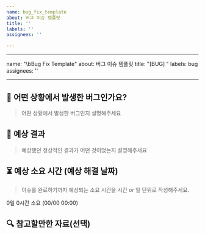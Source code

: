 ```yaml
---
name: bug_fix_template
about: 버그 이슈 템플릿
title: ''
labels: ''
assignees: ''

---
```


---
name: "\bBug Fix Template"
about: 버그 이슈 템플릿
title: "[BUG] "
labels: bug
assignees: ''

---

## 🐞 어떤 상황에서 발생한 버그인가요?
> 어떤 상황에서 발생한 버그인지 설명해주세요

## 🎁 예상 결과
> 예상했던 정상적인 결과가 어떤 것이었는지 설명해주세요

## ⏳ 예상 소요 시간 (예상 해결 날짜)
> 이슈를 완료하기까지 예상되는 소요 시간을 시간 or 일 단위로 작성해주세요. 

0일 0시간 소요 (00/00 00:00)

## 🔍 참고할만한 자료(선택)
